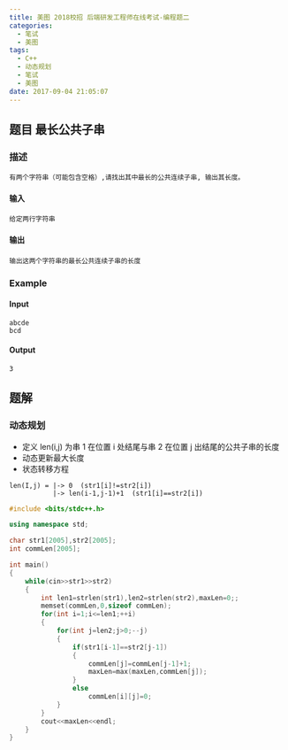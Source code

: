 ```yaml
---
title: 美图 2018校招 后端研发工程师在线考试-编程题二
categories:
  - 笔试
  - 美图
tags:
  - C++
  - 动态规划
  - 笔试
  - 美图
date: 2017-09-04 21:05:07
---
```

## 题目 最长公共子串
### 描述
	有两个字符串（可能包含空格）,请找出其中最长的公共连续子串, 输出其长度。
#### 输入
	给定两行字符串
#### 输出
	输出这两个字符串的最长公共连续子串的长度
### Example
#### Input
	abcde
	bcd
#### Output
	3
## 题解
### 动态规划
* 定义 len(i,j) 为串 1 在位置 i 处结尾与串 2 在位置 j 出结尾的公共子串的长度
* 动态更新最大长度
* 状态转移方程

```
len(I,j) = |-> 0  (str1[i]!=str2[i])
           |-> len(i-1,j-1)+1  (str1[i]==str2[i])

```

```cpp
#include <bits/stdc++.h>

using namespace std;

char str1[2005],str2[2005];
int commLen[2005];

int main()
{
    while(cin>>str1>>str2)
    {
        int len1=strlen(str1),len2=strlen(str2),maxLen=0;;
        memset(commLen,0,sizeof commLen);
        for(int i=1;i<=len1;++i)
        {
            for(int j=len2;j>0;--j)
            {
                if(str1[i-1]==str2[j-1])
                {
                    commLen[j]=commLen[j-1]+1;
                    maxLen=max(maxLen,commLen[j]);
                }
                else
                    commLen[i][j]=0;
            }
        }
        cout<<maxLen<<endl;
    }
}

```
